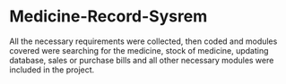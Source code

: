 # Medicine-Record-Sysrem
All the necessary requirements were collected, then coded and modules covered were searching for the medicine, stock of medicine, updating database, sales or purchase bills and all other necessary modules were included in the project.
